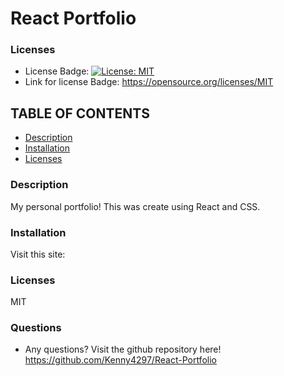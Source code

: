   # React Portfolio

  ### Licenses
  * License Badge: [![License: MIT](https://img.shields.io/badge/License-MIT-yellow.svg)](https://opensource.org/licenses/MIT)
  * Link for license Badge: https://opensource.org/licenses/MIT

  ## TABLE OF CONTENTS
  * [Description](#description)
  * [Installation](#installation)
  * [Licenses](#licenses)
  
  ### Description
  My personal portfolio! This was create using React and CSS. 

  ### Installation
  Visit this site:

  ### Licenses
  MIT

  ### Questions
  * Any questions? Visit the github repository here! https://github.com/Kenny4297/React-Portfolio
